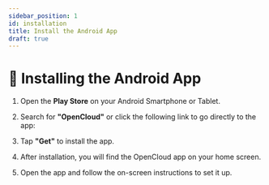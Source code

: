 ```yaml
---
sidebar_position: 1
id: installation
title: Install the Android App
draft: true
---
```


# 📱 Installing the Android App

1. Open the **Play Store** on your Android Smartphone or Tablet.

2. Search for **"OpenCloud"** or click the following link to go directly to the app:
   <!-- [OpenCloud on the Play Store](https://) -->

<!-- <img src={require(".././img/installation/android-installation.jpg").default} alt="Android Installation" height="400"/> -->

3. Tap **"Get"** to install the app.

4. After installation, you will find the OpenCloud app on your home screen.

<!-- <img src={require(".././img/installation/icon-on-screen.png").default} alt="icon" height="400"/> -->

5. Open the app and follow the on-screen instructions to set it up.
